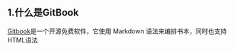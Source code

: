 ## 1.什么是GitBook

[Gitbook](https://github.com/GitbookIO/gitbook)是一个开源免费软件，它使用 Markdown 语法来编排书本，同时也支持HTML语法